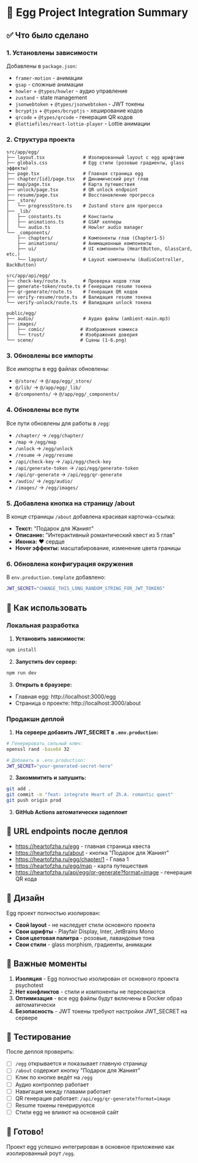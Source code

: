 # 🥚 Egg Project Integration Summary

## ✅ Что было сделано

### 1. Установлены зависимости
Добавлены в `package.json`:
- `framer-motion` - анимации
- `gsap` - сложные анимации
- `howler` + `@types/howler` - аудио управление
- `zustand` - state management
- `jsonwebtoken` + `@types/jsonwebtoken` - JWT токены
- `bcryptjs` + `@types/bcryptjs` - хеширование кодов
- `qrcode` + `@types/qrcode` - генерация QR кодов
- `@lottiefiles/react-lottie-player` - Lottie анимации

### 2. Структура проекта

```
src/app/egg/
├── layout.tsx              # Изолированный layout с egg шрифтами
├── globals.css             # Egg стили (розовые градиенты, glass эффекты)
├── page.tsx                # Главная страница egg
├── chapter/[id]/page.tsx   # Динамический роут глав
├── map/page.tsx            # Карта путешествия
├── unlock/page.tsx         # QR unlock endpoint
├── resume/page.tsx         # Восстановление прогресса
├── _store/
│   └── progressStore.ts    # Zustand store для прогресса
├── _lib/
│   ├── constants.ts        # Константы
│   ├── animations.ts       # GSAP хелперы
│   └── audio.ts            # Howler audio manager
└── _components/
    ├── chapters/           # Компоненты глав (Chapter1-5)
    ├── animations/         # Анимационные компоненты
    ├── ui/                 # UI компоненты (HeartButton, GlassCard, etc.)
    └── layout/             # Layout компоненты (AudioController, BackButton)

src/app/api/egg/
├── check-key/route.ts      # Проверка кодов глав
├── generate-token/route.ts # Генерация resume токена
├── qr-generate/route.ts    # Генерация QR кодов
├── verify-resume/route.ts  # Валидация resume токена
└── verify-unlock/route.ts  # Валидация unlock токена

public/egg/
├── audio/                  # Аудио файлы (ambient-main.mp3)
├── images/
│   ├── comic/             # Изображения комикса
│   └── trust/             # Изображения доверия
└── scene/                 # Сцены (1-6.png)
```

### 3. Обновлены все импорты

Все импорты в egg файлах обновлены:
- `@/store/` → `@/app/egg/_store/`
- `@/lib/` → `@/app/egg/_lib/`
- `@/components/` → `@/app/egg/_components/`

### 4. Обновлены все пути

Все пути обновлены для работы в `/egg`:
- `/chapter/` → `/egg/chapter/`
- `/map` → `/egg/map`
- `/unlock` → `/egg/unlock`
- `/resume` → `/egg/resume`
- `/api/check-key` → `/api/egg/check-key`
- `/api/generate-token` → `/api/egg/generate-token`
- `/api/qr-generate` → `/api/egg/qr-generate`
- `/audio/` → `/egg/audio/`
- `/images/` → `/egg/images/`

### 5. Добавлена кнопка на страницу /about

В конце страницы `/about` добавлена красивая карточка-ссылка:
- **Текст:** "Подарок для Жаният"
- **Описание:** "Интерактивный романтический квест из 5 глав"
- **Иконка:** ❤️ сердце
- **Hover эффекты:** масштабирование, изменение цвета границы

### 6. Обновлена конфигурация окружения

В `env.production.template` добавлено:
```bash
JWT_SECRET="CHANGE_THIS_LONG_RANDOM_STRING_FOR_JWT_TOKENS"
```

## 🚀 Как использовать

### Локальная разработка

1. **Установить зависимости:**
```bash
npm install
```

2. **Запустить dev сервер:**
```bash
npm run dev
```

3. **Открыть в браузере:**
- Главная egg: http://localhost:3000/egg
- Страница о проекте: http://localhost:3000/about

### Продакшн деплой

1. **На сервере добавить JWT_SECRET в `.env.production`:**
```bash
# Генерировать сильный ключ:
openssl rand -base64 32

# Добавить в .env.production:
JWT_SECRET="your-generated-secret-here"
```

2. **Закоммитить и запушить:**
```bash
git add .
git commit -m "feat: integrate Heart of Zh.A. romantic quest"
git push origin prod
```

3. **GitHub Actions автоматически задеплоит**

## 🔗 URL endpoints после деплоя

- https://heartofzha.ru/egg - главная страница квеста
- https://heartofzha.ru/about - кнопка "Подарок для Жаният"
- https://heartofzha.ru/egg/chapter/1 - Глава 1
- https://heartofzha.ru/egg/map - карта путешествия
- https://heartofzha.ru/api/egg/qr-generate?format=image - генерация QR кода

## 🎨 Дизайн

Egg проект полностью изолирован:
- **Свой layout** - не наследует стили основного проекта
- **Свои шрифты** - Playfair Display, Inter, JetBrains Mono
- **Своя цветовая палитра** - розовые, лавандовые тона
- **Свои стили** - glass morphism, градиенты, анимации

## 📝 Важные моменты

1. **Изоляция** - Egg полностью изолирован от основного проекта psychotest
2. **Нет конфликтов** - стили и компоненты не пересекаются
3. **Оптимизация** - все egg файлы будут включены в Docker образ автоматически
4. **Безопасность** - JWT токены требуют настройки JWT_SECRET на сервере

## 🧪 Тестирование

После деплоя проверить:
- [ ] `/egg` открывается и показывает главную страницу
- [ ] `/about` содержит кнопку "Подарок для Жаният"
- [ ] Клик по кнопке ведёт на `/egg`
- [ ] Аудио контроллер работает
- [ ] Навигация между главами работает
- [ ] QR генерация работает: `/api/egg/qr-generate?format=image`
- [ ] Resume токены генерируются
- [ ] Стили egg не влияют на основной сайт

## 🎉 Готово!

Проект egg успешно интегрирован в основное приложение как изолированный роут `/egg`.

